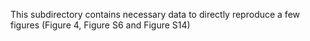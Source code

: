 This subdirectory contains necessary data to directly reproduce a few figures (Figure 4, Figure S6 and Figure S14)
